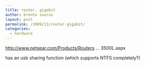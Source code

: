 ```yaml
---
title: router, gigabit
author: bronto saurus
layout: post
permalink: /2009/11/router-gigabit/
categories:
  - hardware
---
```

<a href="http://www.netgear.com/Products/RoutersandGateways/RangeMaxWirelessNRoutersandGateways/WNR3500L.aspx" target="_blank" >http://www.netgear.com/Products/Routers &#8230; 3500L.aspx</a>

has an usb sharing function (which supports NTFS completely?)